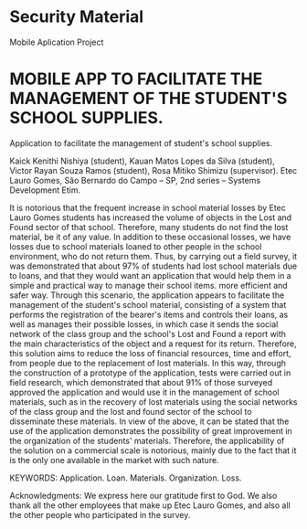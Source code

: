 # Security Material
Mobile Aplication Project

# MOBILE APP TO FACILITATE THE MANAGEMENT OF THE STUDENT'S SCHOOL SUPPLIES.

Application to facilitate the management of student's school supplies.


Kaick Kenithi Nishiya (student), Kauan Matos Lopes da Silva (student), Victor Rayan Souza Ramos (student), Rosa Mitiko Shimizu (supervisor).
Etec Lauro Gomes, São Bernardo do Campo – SP,
2nd series – Systems Development Etim.

   It is notorious that the frequent increase in school material losses by Etec Lauro Gomes students has increased the volume of objects in the Lost and Found sector of that school. Therefore, many students do not find the lost material, be it of any value. In addition to these occasional losses, we have losses due to school materials loaned to other people in the school environment, who do not return them. Thus, by carrying out a field survey, it was demonstrated that about 97% of students had lost school materials due to loans, and that they would want an application that would help them in a simple and practical way to manage their school items. more efficient and safer way. Through this scenario, the application appears to facilitate the management of the student's school material, consisting of a system that performs the registration of the bearer's items and controls their loans, as well as manages their possible losses, in which case it sends the social network of the class group and the school's Lost and Found a report with the main characteristics of the object and a request for its return. Therefore, this solution aims to reduce the loss of financial resources, time and effort, from people due to the replacement of lost materials. In this way, through the construction of a prototype of the application, tests were carried out in field research, which demonstrated that about 91% of those surveyed approved the application and would use it in the management of school materials, such as in the recovery of lost materials using the social networks of the class group and the lost and found sector of the school to disseminate these materials. In view of the above, it can be stated that the use of the application demonstrates the possibility of great improvement in the organization of the students' materials. Therefore, the applicability of the solution on a commercial scale is notorious, mainly due to the fact that it is the only one available in the market with such nature.

KEYWORDS: Application. Loan. Materials. Organization. Loss.

Acknowledgments: We express here our gratitude first to God. We also thank all the other employees that make up Etec Lauro Gomes, and also all the other people who participated in the survey.
